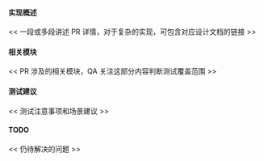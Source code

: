 #### 实现概述

<< 一段或多段讲述 PR 详情，对于复杂的实现，可包含对应设计文档的链接 >>

#### 相关模块

<< PR 涉及的相关模块，QA 关注这部分内容判断测试覆盖范围 >>

#### 测试建议

<< 测试注意事项和场景建议 >>

#### TODO

<< 仍待解决的问题 >>
